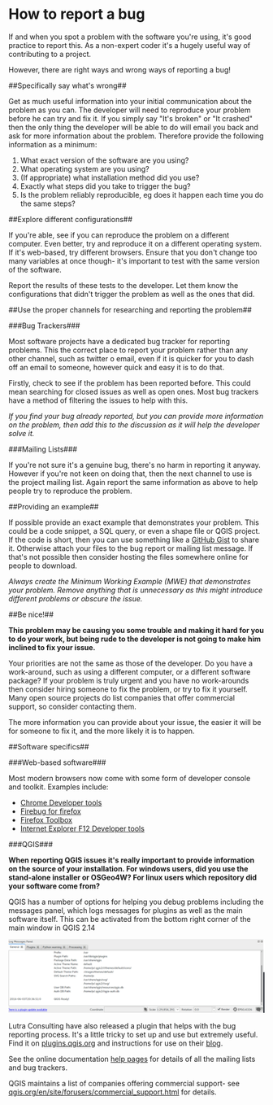 # How to report a bug

If and when you spot a problem with the software you're using, it's good practice to report this. As a non-expert coder it's a hugely useful way of contributing to a project.

However, there are right ways and wrong ways of reporting a bug!

##Specifically say what's wrong##

Get as much useful information into your initial communication about the problem as you can. The developer will need to reproduce your problem before he can try and fix it. If you simply say "It's broken" or "It crashed" then the only thing the developer will be able to do will email you back and ask for more information about the problem. Therefore provide the following information as a minimum:

 1. What exact version of the software are you using?
 2. What operating system are you using?
 3. (If appropriate) what installation method did you use?
 4. Exactly what steps did you take to trigger the bug?
 5. Is the problem reliably reproducible, eg does it happen each time you do the same steps?

##Explore different configurations##

If you're able, see if you can reproduce the problem on a different computer. Even better, try and reproduce it on a different operating system. If it's web-based, try different browsers. Ensure that you don't change too many variables at once though- it's important to test with the same version of the software.

Report the results of these tests to the developer. Let them know the configurations that didn't trigger the problem as well as the ones that did.

##Use the proper channels for researching and reporting the problem##


###Bug Trackers###

Most software projects have a dedicated bug tracker for reporting problems. This the correct place to report your problem rather than any other channel, such as twitter o email, even if it is quicker for you to dash off an email to someone, however quick and easy it is to do that. 

Firstly, check to see if the problem has been reported before. This could mean searching for closed issues as well as open ones. Most bug trackers have a method of filtering the issues to help with this.

*If you find your bug already reported, but you can provide more information on the problem, then add this to the discussion as it will help the developer solve it.*

###Mailing Lists###

If you're not sure it's a genuine bug, there's no harm in reporting it anyway. However if you're not keen on doing that, then the next channel to use is the project mailing list. Again report the same information as above to help people try to reproduce the problem.

##Providing an example##

If possible provide an exact example that demonstrates your problem. This could be a code snippet, a SQL query, or even a shape file or QGIS project. If the code is short, then you can use something like a [GitHub Gist](https://gist.github.com/) to share it. Otherwise attach your files to the bug report or mailing list message. If that's not possible then consider hosting the files somewhere online for people to download.

*Always create the Minimum Working Example (MWE) that demonstrates your problem. Remove anything that is unnecessary as this might introduce different problems or obscure the issue.*

##Be nice!##

**This problem may be causing you some trouble and making it hard for you to do your work, but being rude to the developer is not going to make him inclined to fix your issue.**

Your priorities are not the same as those of the developer. Do you have a work-around, such as using a different computer, or a different software package? If your problem is truly urgent and you have no work-arounds then consider hiring someone to fix the problem, or try to fix it yourself. Many open source projects do list companies that offer commercial support, so consider contacting them. 

The more information you can provide about your issue, the easier it will be for someone to fix it, and the more likely it is to happen.

##Software specifics##

###Web-based software###

Most modern browsers now come with some form of developer console and toolkit. Examples include:

 * [Chrome Developer tools](https://developer.chrome.com/devtools)
 * [Firebug for firefox](http://getfirebug.com/)
 * [Firefox Toolbox](https://developer.mozilla.org/en-US/docs/Tools/Tools_Toolbox)
 * [Internet Explorer F12 Developer tools](https://msdn.microsoft.com/en-us/library/gg589507(v=vs.85).aspx)

###QGIS###

**When reporting QGIS issues it's really important to provide information on the source of your installation. For windows users, did you use the stand-alone installer or OSGeo4W? For linux users which repository did your software come from?**

QGIS has a number of options for helping you debug problems including the messages panel, which logs messages for plugins as well as the main software itself. This can be activated from the bottom right corner of the main window in QGIS 2.14

![QGIS Message Panel](../images/qgis_messagepanel.png)

Lutra Consulting have also released a plugin that helps with the bug reporting process. It's a little tricky to set up and use but extremely useful. Find it on [plugins.qgis.org](http://plugins.qgis.org/plugins/report/) and instructions for use on their [blog](http://www.lutraconsulting.co.uk/blog/2016/05/12/qgis-report-plugin/).

See the online documentation [help pages](http://docs.qgis.org/2.8/en/docs/user_manual/preamble/help_and_support.html) for details of all the mailing lists and bug trackers.

QGIS maintains a list of companies offering commercial support- see [qgis.org/en/site/forusers/commercial_support.html](http://www.qgis.org/en/site/forusers/commercial_support.html) for details.



